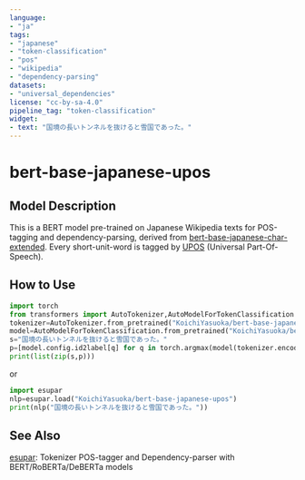 ```yaml
---
language:
- "ja"
tags:
- "japanese"
- "token-classification"
- "pos"
- "wikipedia"
- "dependency-parsing"
datasets:
- "universal_dependencies"
license: "cc-by-sa-4.0"
pipeline_tag: "token-classification"
widget:
- text: "国境の長いトンネルを抜けると雪国であった。"
---
```


# bert-base-japanese-upos

## Model Description

This is a BERT model pre-trained on Japanese Wikipedia texts for POS-tagging and dependency-parsing, derived from [bert-base-japanese-char-extended](https://huggingface.co/KoichiYasuoka/bert-base-japanese-char-extended). Every short-unit-word is tagged by [UPOS](https://universaldependencies.org/u/pos/) (Universal Part-Of-Speech).

## How to Use

```py
import torch
from transformers import AutoTokenizer,AutoModelForTokenClassification
tokenizer=AutoTokenizer.from_pretrained("KoichiYasuoka/bert-base-japanese-upos")
model=AutoModelForTokenClassification.from_pretrained("KoichiYasuoka/bert-base-japanese-upos")
s="国境の長いトンネルを抜けると雪国であった。"
p=[model.config.id2label[q] for q in torch.argmax(model(tokenizer.encode(s,return_tensors="pt"))["logits"],dim=2)[0].tolist()[1:-1]]
print(list(zip(s,p)))
```

or

```py
import esupar
nlp=esupar.load("KoichiYasuoka/bert-base-japanese-upos")
print(nlp("国境の長いトンネルを抜けると雪国であった。"))
```

## See Also

[esupar](https://github.com/KoichiYasuoka/esupar): Tokenizer POS-tagger and Dependency-parser with BERT/RoBERTa/DeBERTa models


